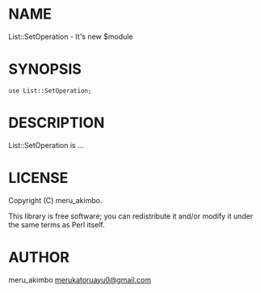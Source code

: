# NAME

List::SetOperation - It's new $module

# SYNOPSIS

    use List::SetOperation;

# DESCRIPTION

List::SetOperation is ...

# LICENSE

Copyright (C) meru\_akimbo.

This library is free software; you can redistribute it and/or modify
it under the same terms as Perl itself.

# AUTHOR

meru\_akimbo <merukatoruayu0@gmail.com>
